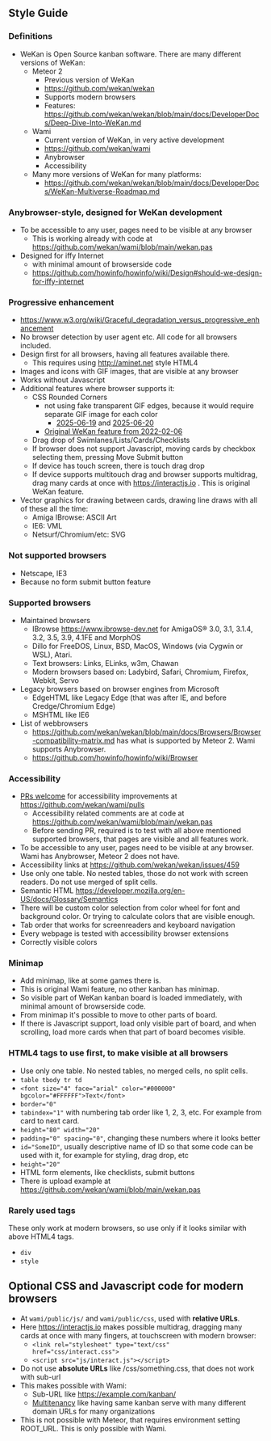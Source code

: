 ## Style Guide

### Definitions

- WeKan is Open Source kanban software. There are many different versions of WeKan:
  - Meteor 2
    - Previous version of WeKan
    - https://github.com/wekan/wekan
    - Supports modern browsers
    - Features: https://github.com/wekan/wekan/blob/main/docs/DeveloperDocs/Deep-Dive-Into-WeKan.md
  - Wami
    - Current version of WeKan, in very active development
    - https://github.com/wekan/wami
    - Anybrowser
    - Accessibility
  - Many more versions of WeKan for many platforms:
    - https://github.com/wekan/wekan/blob/main/docs/DeveloperDocs/WeKan-Multiverse-Roadmap.md

### Anybrowser-style, designed for WeKan development

- To be accessible to any user, pages need to be visible at any browser
  - This is working already with code at https://github.com/wekan/wami/blob/main/wekan.pas
- Designed for iffy Internet
  - with minimal amount of browserside code
  - https://github.com/howinfo/howinfo/wiki/Design#should-we-design-for-iffy-internet

### Progressive enhancement

  - https://www.w3.org/wiki/Graceful_degradation_versus_progressive_enhancement
  - No browser detection by user agent etc. All code for all browsers included.
  - Design first for all browsers, having all features available there.
    - This requires using http://aminet.net style HTML4
  - Images and icons with GIF images, that are visible at any browser
  - Works without Javascript
  - Additional features where browser supports it:
    - CSS Rounded Corners
      - not using fake transparent GIF edges, because it would require separate GIF image for each color
        - [2025-06-19](https://github.com/wekan/wami/commit/60a6d583#diff-55eb6b0b766ec41c008ef615b2f1d3e24ba16b8c8ba549a84c5e73e2ab54344bR15-R17) and [2025-06-20](https://github.com/wekan/wami/commit/31ba33b37ab4b867fd2e344bf5ad004085745cb4)
      - [Original WeKan feature from 2022-02-06](https://github.com/wekan/wekan/issues/4326)
    - Drag drop of Swimlanes/Lists/Cards/Checklists
    - If browser does not support Javascript, moving cards by checkbox selecting them, pressing Move Submit button
    - If device has touch screen, there is touch drag drop
    - If device supports multitouch drag and browser supports multidrag, drag many cards at once with https://interactjs.io . This is original WeKan feature.
  - Vector graphics for drawing between cards, drawing line draws with all of these all the time:
    - Amiga IBrowse: ASCII Art
    - IE6: VML
    - Netsurf/Chromium/etc: SVG

### Not supported browsers

- Netscape, IE3
- Because no form submit button feature

### Supported browsers

- Maintained browsers
  - IBrowse https://www.ibrowse-dev.net for AmigaOS® 3.0, 3.1, 3.1.4, 3.2, 3.5, 3.9, 4.1FE and MorphOS
  - Dillo for FreeDOS, Linux, BSD, MacOS, Windows (via Cygwin or WSL), Atari.
  - Text browsers: Links, ELinks, w3m, Chawan
  - Modern browsers based on: Ladybird, Safari, Chromium, Firefox, Webkit, Servo
- Legacy browsers based on browser engines from Microsoft
  - EdgeHTML like Legacy Edge (that was after IE, and before Credge/Chromium Edge)
  - MSHTML like IE6
- List of webbrowsers
  - https://github.com/wekan/wekan/blob/main/docs/Browsers/Browser-compatibility-matrix.md has what is supported by Meteor 2. Wami supports Anybrowser.
  - https://github.com/howinfo/howinfo/wiki/Browser

### Accessibility

- [PRs welcome](MakingPullRequest.md) for accessibility improvements at https://github.com/wekan/wami/pulls
  - Accessibility related comments are at code at https://github.com/wekan/wami/blob/main/wekan.pas
  - Before sending PR, required is to test with all above mentioned supported browsers, that pages are visible and all features work.
- To be accessible to any user, pages need to be visible at any browser. Wami has Anybrowser, Meteor 2 does not have.
- Accessibility links at https://github.com/wekan/wekan/issues/459
- Use only one table. No nested tables, those do not work with screen readers. Do not use merged of split cells.
- Semantic HTML https://developer.mozilla.org/en-US/docs/Glossary/Semantics
- There will be custom color selection from color wheel for font and background color. Or trying to calculate colors that are visible enough.
- Tab order that works for screenreaders and keyboard navigation
- Every webpage is tested with accessibility browser extensions
- Correctly visible colors

### Minimap

- Add minimap, like at some games there is.
- This is original Wami feature, no other kanban has minimap.
- So visible part of WeKan kanban board is loaded immediately, with minimal amount of browserside code.
- From minimap it's possible to move to other parts of board.
- If there is Javascript support, load only visible part of board, and when scrolling, load more cards when that part of board becomes visible.

### HTML4 tags to use first, to make visible at all browsers

- Use only one table. No nested tables, no merged cells, no split cells.
- <code>table tbody tr td</code>
- <code>&lt;font size="4" face="arial" color="#000000" bgcolor="#FFFFFF"&gt;Text&lt;/font&gt;</code>
- <code>border="0"</code>
- <code>tabindex="1"</code> with numbering tab order like 1, 2, 3, etc. For example from card to next card.
- <code>height="80" width="20"</code>
- <code>padding="0" spacing="0"</code>, changing these numbers where it looks better
- <code>id="SomeID"</code>, usually descriptive name of ID so that some code can be used with it, for example for styling, drag drop, etc
- <code>height="20"</code>
- HTML form elements, like checklists, submit buttons
- There is upload example at https://github.com/wekan/wami/blob/main/wekan.pas

### Rarely used tags

These only work at modern browsers, so use only if it looks similar with above HTML4 tags.

- <code>div</code>
- <code>style</code>

## Optional CSS and Javascript code for modern browsers

- At <code>wami/public/js/</code> and <code>wami/public/css</code>, used with <b>relative URLs</b>.
- Here https://interactjs.io makes possible multidrag, dragging many cards at once with many fingers, at touchscreen with modern browser:
  - <code>&lt;link rel="stylesheet" type="text/css" href="css/interact.css"&gt;</code>
  - <code>&lt;script src="js/interact.js"&gt;&lt;/script&gt;</code>
- Do not use <b>absolute URLs</b> like /css/something.css, that does not work with sub-url
- This makes possible with Wami:
    - Sub-URL like https://example.com/kanban/
    - [Multitenancy](https://en.wikipedia.org/wiki/Multitenancy) like having same kanban serve with many different domain URLs for many organizations
- This is not possible with Meteor, that requires environment setting ROOT_URL. This is only possible with Wami.
